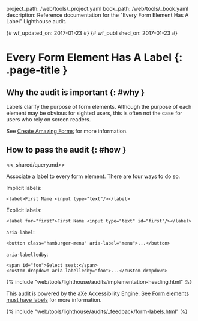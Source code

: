project_path: /web/tools/_project.yaml
book_path: /web/tools/_book.yaml
description: Reference documentation for the "Every Form Element Has A Label" Lighthouse audit.

{# wf_updated_on: 2017-01-23 #}
{# wf_published_on: 2017-01-23 #}

# Every Form Element Has A Label  {: .page-title }

## Why the audit is important {: #why }

Labels clarify the purpose of form elements. Although the purpose of each
element may be obvious for sighted users, this is often not the case for
users who rely on screen readers.

See [Create Amazing Forms](/web/fundamentals/design-and-ux/input/forms/#label_and_name_inputs_properly) for more information.

## How to pass the audit {: #how }

<<_shared/query.md>>

Associate a label to every form element. There are four ways to do so.

Implicit labels:

    <label>First Name <input type="text"/></label>

Explicit labels:

    <label for="first">First Name <input type="text" id="first"/></label>

`aria-label`:

    <button class="hamburger-menu" aria-label="menu">...</button>

`aria-labelledby`:

    <span id="foo">Select seat:</span>
    <custom-dropdown aria-labelledby="foo">...</custom-dropdown>

{% include "web/tools/lighthouse/audits/implementation-heading.html" %}

This audit is powered by the aXe Accessibility Engine. See [Form elements must
have labels][axe] for more information.

[axe]: https://dequeuniversity.com/rules/axe/1.1/label


{% include "web/tools/lighthouse/audits/_feedback/form-labels.html" %}
